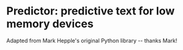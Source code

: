 Predictor: predictive text for low memory devices
===

Adapted from Mark Hepple's original Python library -- thanks Mark!
